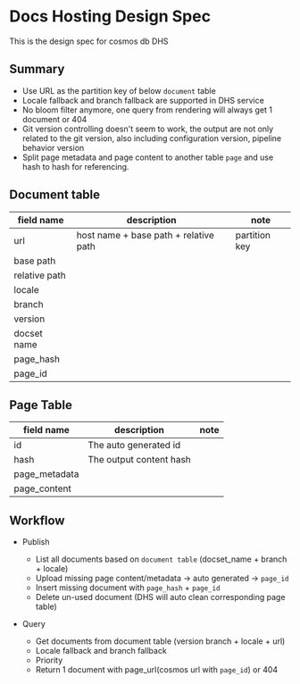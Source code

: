 # Docs Hosting Design Spec

This is the design spec for cosmos db DHS

## Summary
- Use URL as the partition key of below `document` table
- Locale fallback and branch fallback are supported in DHS service
- No bloom filter anymore, one query from rendering will always get 1 document or 404
- Git version controlling doesn't seem to work, the output are not only related to the git version, also including configuration version, pipeline behavior version
- Split page metadata and page content to another table `page` and use hash to hash for referencing. 

## Document table

| field name    | description                                      | note                              |
|---------------|--------------------------------------------------|-----------------------------------|
| url           | host name + base path + relative path            | partition key                     |
| base path     |                                                  |                                   |
| relative path |                                                  |                                   |
| locale        |                                                  |                                   |
| branch        |                                                  |                                   |
| version       |                                                  |                                   |
| docset name   |                                                  |                                   |
| page_hash     |                                                  |                                   |
| page_id       |                                                  |                                   |

## Page Table

| field name    | description                                         | note                              |
|---------------|-----------------------------------------------------|-----------------------------------|
| id            | The auto generated id                               |                                   |
| hash          | The output content hash                             |                                   |
| page_metadata |                                                     |                                   |
| page_content  |                                                     |                                   |


## Workflow

- Publish
  - List all documents based on `document table` (docset_name + branch + locale)
  - Upload missing page content/metadata -> auto generated -> `page_id`
  - Insert missing document with `page_hash` + `page_id`
  - Delete un-used document (DHS will auto clean corresponding page table)

- Query
  - Get documents from document table (version branch + locale + url)
  - Locale fallback and branch fallback
  - Priority
  - Return 1 document with page_url(cosmos url with `page_id`) or 404

